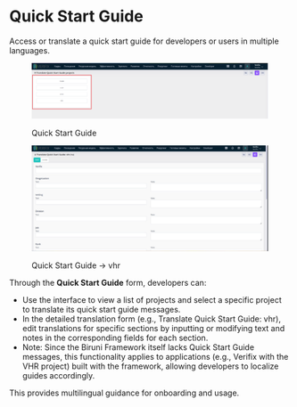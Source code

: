 # Quick Start Guide

Access or translate a quick start guide for developers or users in multiple languages.&#x20;



<figure><img src="../../.gitbook/assets/dev-module/quick-start-guide-projects.png" alt=""><figcaption><p>Quick Start Guide</p></figcaption></figure>

<figure><img src="../../.gitbook/assets/dev-module/quick-start-guide-vhr.png" alt=""><figcaption><p>Quick Start Guide -> vhr</p></figcaption></figure>

Through the **Quick Start Guide** form, developers can:

* Use the interface to view a list of projects and select a specific project to translate its quick start guide messages.
* In the detailed translation form (e.g., Translate Quick Start Guide: vhr), edit translations for specific sections by inputting or modifying text and notes in the corresponding fields for each section.
* Note: Since the Biruni Framework itself lacks Quick Start Guide messages, this functionality applies to applications (e.g., Verifix with the VHR project) built with the framework, allowing developers to localize guides accordingly.

This provides multilingual guidance for onboarding and usage.
